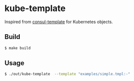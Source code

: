 # kube-template

Inspired from [consul-template](https://github.com/hashicorp/consul-template) for Kubernetes objects.

## Build

```bash
$ make build
```

## Usage

```bash
$ ./out/kube-template  --template "examples/simple.tmpl:-"
```